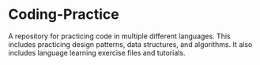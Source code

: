 # Coding-Practice
A repository for practicing code in multiple different languages. This includes practicing design patterns, data structures, and algorithms. It also includes language learning exercise files and tutorials.
